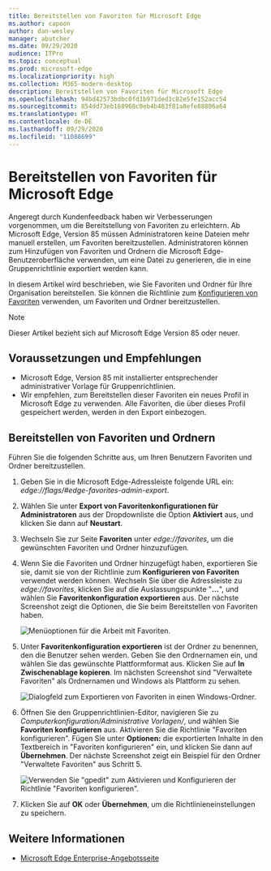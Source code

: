 ```yaml
---
title: Bereitstellen von Favoriten für Microsoft Edge
ms.author: capoon
author: dan-wesley
manager: abutcher
ms.date: 09/29/2020
audience: ITPro
ms.topic: conceptual
ms.prod: microsoft-edge
ms.localizationpriority: high
ms.collection: M365-modern-desktop
description: Bereitstellen von Favoriten für Microsoft Edge
ms.openlocfilehash: 94bd42573bdbc0fd1b971ded1c82e5fe152acc54
ms.sourcegitcommit: 854dd73eb168960c0eb4b483f81a8efe88806a64
ms.translationtype: HT
ms.contentlocale: de-DE
ms.lasthandoff: 09/29/2020
ms.locfileid: "11088699"
---
```

# Bereitstellen von Favoriten für Microsoft Edge

Angeregt durch Kundenfeedback haben wir Verbesserungen vorgenommen, um die Bereitstellung von Favoriten zu erleichtern. Ab Microsoft Edge, Version 85 müssen Administratoren keine Dateien mehr manuell erstellen, um Favoriten bereitzustellen. Administratoren können zum Hinzufügen von Favoriten und Ordnern die Microsoft Edge-Benutzeroberfläche verwenden, um eine Datei zu generieren, die in eine Gruppenrichtlinie exportiert werden kann.

In diesem Artikel wird beschrieben, wie Sie Favoriten und Ordner für Ihre Organisation bereitstellen. Sie können die Richtlinie zum [Konfigurieren von Favoriten](https://docs.microsoft.com//DeployEdge/microsoft-edge-policies#configure-favorites) verwenden, um Favoriten und Ordner bereitzustellen.

> [!NOTE]
> Dieser Artikel bezieht sich auf Microsoft Edge Version 85 oder neuer.

## Voraussetzungen und Empfehlungen

- Microsoft Edge, Version 85 mit installierter entsprechender administrativer Vorlage für Gruppenrichtlinien.
- Wir empfehlen, zum Bereitstellen dieser Favoriten ein neues Profil in Microsoft Edge zu verwenden. Alle Favoriten, die über dieses Profil gespeichert werden, werden in den Export einbezogen.  

## Bereitstellen von Favoriten und Ordnern

Führen Sie die folgenden Schritte aus, um Ihren Benutzern Favoriten und Ordner bereitzustellen.

1. Geben Sie in die Microsoft Edge-Adressleiste folgende URL ein: *edge://flags/#edge-favorites-admin-export*.
2. Wählen Sie unter **Export von Favoritenkonfigurationen für Administratoren** aus der Dropdownliste die Option **Aktiviert** aus, und klicken Sie dann auf **Neustart**.

3. Wechseln Sie zur Seite **Favoriten** unter *edge://favorites*, um die gewünschten Favoriten und Ordner hinzuzufügen.

<!--
4. On the **Favorites bar**, click **Add folder**. The folder structure of favorites that are set in the profile you're using will be reflected in the folder you provision for your users. The next screenshot shows "Managed favorites", the folder we'll use to provision favorites.

   ![Add a folder](media/edge-learnmore-provision-favorites/provision-favorites-add-folder.png)

   > [!TIP]
   > Add existing folders that contain favorites you want to provision for your users.

5. Select "Managed favorites" and then click **Add favorite**. The next screenshot shows the favorite we've added.

   ![Add a favorite](media/edge-learnmore-provision-favorites/provision-favorites-add-favorite.png)-->

4. Wenn Sie die Favoriten und Ordner hinzugefügt haben, exportieren Sie sie, damit sie von der Richtlinie zum **Konfigurieren von Favoriten** verwendet werden können. Wechseln Sie über die Adressleiste zu *edge://favorites*, klicken Sie auf die Auslassungspunkte "**...**", und wählen Sie **Favoritenkonfiguration exportieren** aus. Der nächste Screenshot zeigt die Optionen, die Sie beim Bereitstellen von Favoriten haben.

   ![Menüoptionen für die Arbeit mit Favoriten.](media/edge-learnmore-provision-favorites/provision-favorites-menu-options.png)

5. Unter **Favoritenkonfiguration exportieren** ist der Ordner zu benennen, den die Benutzer sehen werden. Geben Sie den Ordnernamen ein, und wählen Sie das gewünschte Plattformformat aus. Klicken Sie auf **In Zwischenablage kopieren**. Im nächsten Screenshot sind "Verwaltete Favoriten" als Ordnernamen und Windows als Plattform zu sehen.

   ![Dialogfeld zum Exportieren von Favoriten in einen Windows-Ordner.](media/edge-learnmore-provision-favorites/provision-favorites-export.png)

6. Öffnen Sie den Gruppenrichtlinien-Editor, navigieren Sie zu *Computerkonfiguration/Administrative Vorlagen/*, und wählen Sie **Favoriten konfigurieren** aus. Aktivieren Sie die Richtlinie "Favoriten konfigurieren". Fügen Sie unter **Optionen:** die exportierten Inhalte in den Textbereich in "Favoriten konfigurieren" ein, und klicken Sie dann auf **Übernehmen**. Der nächste Screenshot zeigt ein Beispiel für den Ordner "Verwaltete Favoriten" aus Schritt 5.

   ![Verwenden Sie "gpedit" zum Aktivieren und Konfigurieren der Richtlinie "Favoriten konfigurieren".](media/edge-learnmore-provision-favorites/provision-favorites-gpedit.png)

7. Klicken Sie auf **OK** oder **Übernehmen**, um die Richtlinieneinstellungen zu speichern.

## Weitere Informationen

- [Microsoft Edge Enterprise-Angebotsseite](https://aka.ms/EdgeEnterprise)